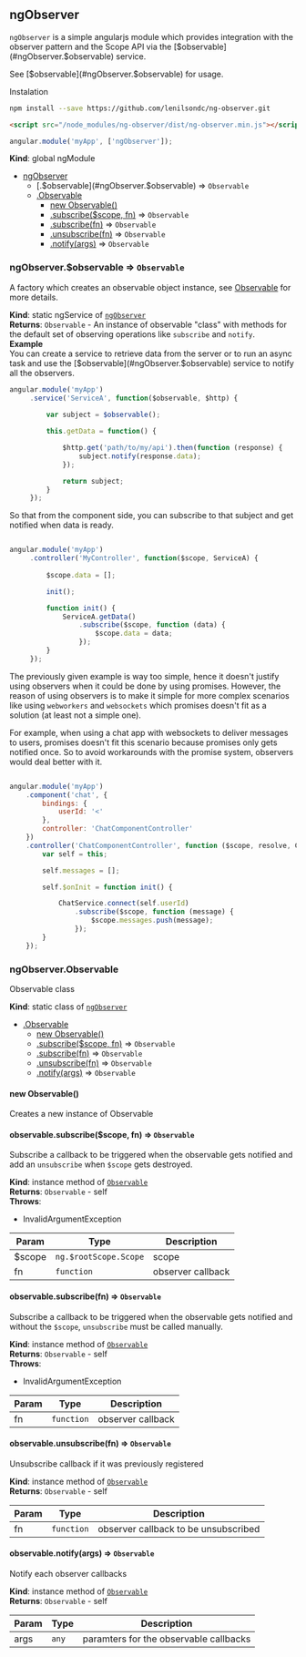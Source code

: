 <a name="ngObserver"></a>

## ngObserver
`ngObserver` is a simple angularjs module which providesintegration with the observer pattern and the Scope APIvia the [$observable](#ngObserver.$observable) service.See [$observable](#ngObserver.$observable) for usage.Instalation````bashnpm install --save https://github.com/lenilsondc/ng-observer.git````````html<script src="/node_modules/ng-observer/dist/ng-observer.min.js"></script>````````jsangular.module('myApp', ['ngObserver']);````

**Kind**: global ngModule  

* [ngObserver](#ngObserver)
    * [.$observable](#ngObserver.$observable) ⇒ <code>Observable</code>
    * [.Observable](#ngObserver.Observable)
        * [new Observable()](#new_ngObserver.Observable_new)
        * [.subscribe($scope, fn)](#ngObserver.Observable+subscribe) ⇒ <code>Observable</code>
        * [.subscribe(fn)](#ngObserver.Observable+subscribe) ⇒ <code>Observable</code>
        * [.unsubscribe(fn)](#ngObserver.Observable+unsubscribe) ⇒ <code>Observable</code>
        * [.notify(args)](#ngObserver.Observable+notify) ⇒ <code>Observable</code>

<a name="ngObserver.$observable"></a>

### ngObserver.$observable ⇒ <code>Observable</code>
A factory which creates an observable object instance, see [Observable](#ngObserver.Observable) for more details.

**Kind**: static ngService of <code>[ngObserver](#ngObserver)</code>  
**Returns**: <code>Observable</code> - An instance of observable "class"  with methods for the default set of observing operations like `subscribe` and `notify`.  
**Example**  
You can create a service to retrieve data from the serveror to run an async task and use the [$observable](#ngObserver.$observable) service to notify all the observers. ````js angular.module('myApp')     .service('ServiceA', function($observable, $http) {              var subject = $observable();         this.getData = function() {             $http.get('path/to/my/api').then(function (response) {                 subject.notify(response.data);             });             return subject;         }     });````So that from the component side, you can subscribe to that subjectand get notified when data is ready.````jsangular.module('myApp')     .controller('MyController', function($scope, ServiceA) {              $scope.data = [];         init();         function init() {             ServiceA.getData()                 .subscribe($scope, function (data) {                     $scope.data = data;                 });         }     });````The previously given example is way too simple, hence it doesn't justify using observers when it could be done by using promises. However, the reason of using observers is to make it simple for more complex scenarios like using `webworkers` and `websockets` which promises doesn't fit as a solution (at least not a simple one).For example, when using a chat app with websockets to deliver messages to users, promises doesn't fit this scenario because promises only gets notified once. So to avoid workarounds with the promise system, observers would deal better with it.````jsangular.module('myApp')    .component('chat', {        bindings: {            userId: '<'        },        controller: 'ChatComponentController'    })    .controller('ChatComponentController', function ($scope, resolve, ChatService) {        var self = this;        self.messages = [];        self.$onInit = function init() {            ChatService.connect(self.userId)                .subscribe($scope, function (message) {                    $scope.messages.push(message);                });        }    });````
<a name="ngObserver.Observable"></a>

### ngObserver.Observable
Observable class

**Kind**: static class of <code>[ngObserver](#ngObserver)</code>  

* [.Observable](#ngObserver.Observable)
    * [new Observable()](#new_ngObserver.Observable_new)
    * [.subscribe($scope, fn)](#ngObserver.Observable+subscribe) ⇒ <code>Observable</code>
    * [.subscribe(fn)](#ngObserver.Observable+subscribe) ⇒ <code>Observable</code>
    * [.unsubscribe(fn)](#ngObserver.Observable+unsubscribe) ⇒ <code>Observable</code>
    * [.notify(args)](#ngObserver.Observable+notify) ⇒ <code>Observable</code>

<a name="new_ngObserver.Observable_new"></a>

#### new Observable()
Creates a new instance of Observable

<a name="ngObserver.Observable+subscribe"></a>

#### observable.subscribe($scope, fn) ⇒ <code>Observable</code>
Subscribe a callback to be triggered when the observable gets notifiedand add an `unsubscribe` when `$scope` gets destroyed.

**Kind**: instance method of <code>[Observable](#ngObserver.Observable)</code>  
**Returns**: <code>Observable</code> - self  
**Throws**:

- InvalidArgumentException


| Param | Type | Description |
| --- | --- | --- |
| $scope | <code>ng.$rootScope.Scope</code> | scope |
| fn | <code>function</code> | observer callback |

<a name="ngObserver.Observable+subscribe"></a>

#### observable.subscribe(fn) ⇒ <code>Observable</code>
Subscribe a callback to be triggered when the observable gets notifiedand without the `$scope`, `unsubscribe` must be called manually.

**Kind**: instance method of <code>[Observable](#ngObserver.Observable)</code>  
**Returns**: <code>Observable</code> - self  
**Throws**:

- InvalidArgumentException


| Param | Type | Description |
| --- | --- | --- |
| fn | <code>function</code> | observer callback |

<a name="ngObserver.Observable+unsubscribe"></a>

#### observable.unsubscribe(fn) ⇒ <code>Observable</code>
Unsubscribe callback if it was previously registered

**Kind**: instance method of <code>[Observable](#ngObserver.Observable)</code>  
**Returns**: <code>Observable</code> - self  

| Param | Type | Description |
| --- | --- | --- |
| fn | <code>function</code> | observer callback to be unsubscribed |

<a name="ngObserver.Observable+notify"></a>

#### observable.notify(args) ⇒ <code>Observable</code>
Notify each observer callbacks

**Kind**: instance method of <code>[Observable](#ngObserver.Observable)</code>  
**Returns**: <code>Observable</code> - self  

| Param | Type | Description |
| --- | --- | --- |
| args | <code>any</code> | paramters for the observable callbacks |

